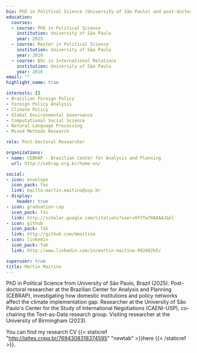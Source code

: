 ```yaml
---
bio: PhD in Political Science (University of São Paulo) and post-doctoral researcher at CEBRAP.
education:
  courses:
  - course: PhD in Political Science
    institution: University of São Paulo
    year: 2025
  - course: Master in Political Science
    institution: University of São Paulo
    year: 2019
  - course: BSc in International Relations
    institution: University of São Paulo
    year: 2016
email: ""
highlight_name: true

interests: []
- Brazilian Foreign Policy
- Foreign Policy Analysis
- Climate Policy
- Global Environmental Governance
- Computational Social Science
- Natural Language Processing
- Mixed Methods Research

role: Post-Doctoral Researcher

organizations:
- name: CEBRAP - Brazilian Center for Analysis and Planning
  url: http://cebrap.org.br/home-en/

social:
- icon: envelope
  icon_pack: fas
  link: mailto:martin.maitino@usp.br
- display:
    header: true
- icon: graduation-cap
  icon_pack: fas
  link: http://scholar.google.com/citations?user=OftTw70AAAAJ&hl
- icon: github
  icon_pack: fab
  link: http://github.com/mmaitino
- icon: linkedin
  icon_pack: fab
  link: http://www.linkedin.com/in/martin-maitino-982602b5/

superuser: true
title: Martin Maitino
---
```


PhD in Political Science from University of São Paulo, Brazil (2025). 
Post-doctoral researcher at the Brazilian Center for Analysis and Planning (CEBRAP), investigating how domestic institutions and policy networks affect the climate implementation gap. Researcher at the University of São Paulo's Center for the Study of International Negotiations (CAENI-USP), co-chairing the Text-as-Data research group. Visiting researcher at the University of Birmingham (2023). 

You can find my research CV {{< staticref "http://lattes.cnpq.br/7694308318374595" "newtab" >}}here {{< /staticref >}}.
